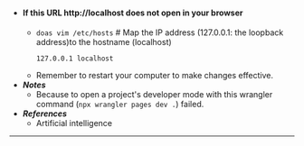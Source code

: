 - #### If this URL http://localhost does not open in your browser
    - `doas vim /etc/hosts` # Map the IP address (127.0.0.1: the loopback address)to the hostname (localhost)
      ```
      127.0.0.1 localhost
      ```
    - Remember to restart your computer to make changes effective.
- ***Notes***
    - Because to open a project's developer mode with this wrangler command (`npx wrangler pages dev .`) failed.
- ***References***
    - Artificial intelligence
- ---
